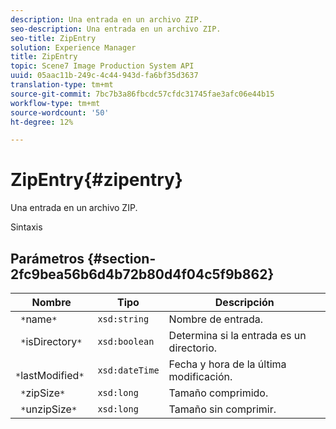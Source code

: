 ```yaml
---
description: Una entrada en un archivo ZIP.
seo-description: Una entrada en un archivo ZIP.
seo-title: ZipEntry
solution: Experience Manager
title: ZipEntry
topic: Scene7 Image Production System API
uuid: 05aac11b-249c-4c44-943d-fa6bf35d3637
translation-type: tm+mt
source-git-commit: 7bc7b3a86fbcdc57cfdc31745fae3afc06e44b15
workflow-type: tm+mt
source-wordcount: '50'
ht-degree: 12%

---
```



# ZipEntry{#zipentry}

Una entrada en un archivo ZIP.

Sintaxis

## Parámetros {#section-2fc9bea56b6d4b72b80d4f04c5f9b862}

| Nombre | Tipo | Descripción |
|---|---|---|
| ` *`name`*` | `xsd:string` | Nombre de entrada. |
| ` *`isDirectory`*` | `xsd:boolean` | Determina si la entrada es un directorio. |
| ` *`lastModified`*` | `xsd:dateTime` | Fecha y hora de la última modificación. |
| ` *`zipSize`*` | `xsd:long` | Tamaño comprimido. |
| ` *`unzipSize`*` | `xsd:long` | Tamaño sin comprimir. |

